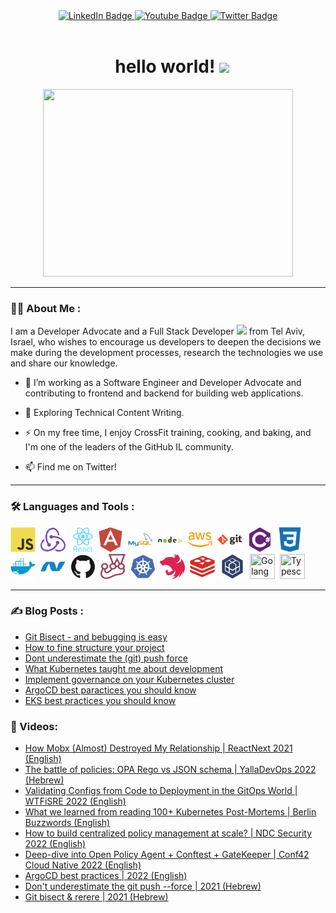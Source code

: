 <div align="center">
<div id="header">
<!--     <img src="https://media.giphy.com/media/M9gbBd9nbDrOTu1Mqx/giphy.gif" width="100"/> -->
    <div id="badges">
      <a href="https://www.linkedin.com/in/noaa-barki-159498163/">
        <img src="https://img.shields.io/badge/LinkedIn-blue?style=logo=linkedin&logoColor=white" alt="LinkedIn Badge"/>
      </a>
      <a href="https://www.youtube.com/user/noabarki8484">
        <img src="https://img.shields.io/badge/YouTube-red?style=logo=youtube&logoColor=white" alt="Youtube Badge"/>
      </a>
      <a href="https://twitter.com/BarkiNoaa">
        <img src="https://img.shields.io/badge/Twitter-blue?style=logo=twitter&logoColor=white" alt="Twitter Badge"/>
      </a>
    </div>
    <img src="https://komarev.com/ghpvc/?username=your-github-username&style=flat-square&color=blueviolet" alt=""/>
  </div>
  <h1>
       &nbsp;&nbsp;hello world!
    <img src="https://media.giphy.com/media/hvRJCLFzcasrR4ia7z/giphy.gif" width="30px"/>
  </h1>
</div>
<div align="center">
  <img src="https://media.giphy.com/media/QC1TssrPbkD2menNfz/giphy.gif" width="400" height="300"/>
</div>

  ---

### :woman_technologist: About Me :
I am a Developer Advocate and a Full Stack Developer <img src="https://media.giphy.com/media/WUlplcMpOCEmTGBtBW/giphy.gif" width="30"> from Tel Aviv, Israel, who wishes to encourage us developers to deepen the decisions we make during the development processes, research the technologies we use and share our knowledge. 

- :telescope: I’m working as a Software Engineer and Developer Advocate and contributing to frontend and backend for building web applications.

- :seedling: Exploring Technical Content Writing.

- :zap: On my free time, I enjoy CrossFit training, cooking, and baking, and I'm one of the leaders of the GitHub IL community.

- :mailbox: Find me on Twitter!

---

### :hammer_and_wrench: Languages and Tools :
<div>
   <img src="https://github.com/devicons/devicon/blob/master/icons/javascript/javascript-original.svg" title="JavaScript" alt="JavaScript" width="40" height="40"/>&nbsp;
  <img src="https://github.com/devicons/devicon/blob/master/icons/redux/redux-original.svg" title="Redux" alt="Redux " width="40" height="40"/>&nbsp;
  <img src="https://github.com/devicons/devicon/blob/master/icons/react/react-original-wordmark.svg" title="React" alt="React" width="40" height="40"/>&nbsp;<img src="https://github.com/devicons/devicon/blob/master/icons/angularjs/angularjs-plain.svg" title="React" alt="React" width="40" height="40"/>&nbsp;
  <img src="https://github.com/devicons/devicon/blob/master/icons/mysql/mysql-original-wordmark.svg" title="MySQL"  alt="MySQL" width="40" height="40"/>&nbsp;
  <img src="https://github.com/devicons/devicon/blob/master/icons/nodejs/nodejs-original-wordmark.svg" title="NodeJS" alt="NodeJS" width="40" height="40"/>&nbsp;
  <img src="https://github.com/devicons/devicon/blob/master/icons/amazonwebservices/amazonwebservices-plain-wordmark.svg" title="AWS" alt="AWS" width="40" height="40"/>&nbsp;
  <img src="https://github.com/devicons/devicon/blob/master/icons/git/git-original-wordmark.svg" title="Git" **alt="Git" width="40" height="40"/>&nbsp;
  <img src="https://github.com/devicons/devicon/blob/master/icons/csharp/csharp-plain.svg" title="C#" **alt="CSharp" width="40" height="40"/>&nbsp;
  <img src="https://github.com/devicons/devicon/blob/master/icons/css3/css3-plain.svg" title="CSS3" **alt="CSS3" width="40" height="40"/>&nbsp;
  <img src="https://github.com/devicons/devicon/blob/master/icons/docker/docker-plain.svg" title="Docker" **alt="Docker" width="40" height="40"/>&nbsp;
  <img src="https://github.com/devicons/devicon/blob/master/icons/dot-net/dot-net-plain.svg" title="DotNet" **alt="DotNet" width="40" height="40"/>&nbsp;
  <img src="https://github.com/devicons/devicon/blob/master/icons/github/github-original.svg" title="GitHub" **alt="GitHub" width="40" height="40"/>&nbsp;
  <img src="https://github.com/devicons/devicon/blob/master/icons/jest/jest-plain.svg" title="Jest" **alt="Jest" width="40" height="40"/>&nbsp;
  <img src="https://github.com/devicons/devicon/blob/master/icons/kubernetes/kubernetes-plain.svg" title="Kubernetes" **alt="Kubernetes" width="40" height="40"/>&nbsp;
  <img src="https://github.com/devicons/devicon/blob/master/icons/nestjs/nestjs-plain.svg" title="NestJS" **alt="NestJS" width="40" height="40"/>&nbsp;
  <img src="https://github.com/devicons/devicon/blob/master/icons/redis/redis-plain.svg" title="Redis" **alt="Redis" width="40" height="40"/>&nbsp;
  <img src="https://github.com/devicons/devicon/blob/master/icons/sequelize/sequelize-plain.svg" title="Sequelize" **alt="Sequelize" width="40" height="40"/>&nbsp;
  <img src="https://cdn.jsdelivr.net/gh/devicons/devicon/icons/go/go-original.svg" title="Golang" **alt="Golang" width="40" height="40"/>&nbsp;
  <img src="https://cdn.jsdelivr.net/gh/devicons/devicon/icons/typescript/typescript-original.svg" title="Typescript" **alt="TS" width="40" height="40"/>&nbsp;

</div>

---

### :writing_hand: Blog Posts :
- [Git Bisect - and bebugging is easy](https://dev.to/noaabarki/git-bisect-and-debugging-is-easy-4706)
- [How to fine structure your project](https://dev.to/noaabarki/how-to-fine-structure-your-project-9ok)
- [Dont underestimate the (git) push force](https://medium.com/@noaabarki/dont-underestimate-the-push-force-5cba944a246d)
- [What Kubernetes taught me about development](https://opensource.com/article/21/12/kubernetes-developer)
- [Implement governance on your Kubernetes cluster](https://opensource.com/article/21/12/kubernetes-gatekeeper)
- [ArgoCD best paractices you should know](https://www.datree.io/resources/argocd-best-practices-you-should-know)
- [EKS best practices you should know](https://www.datree.io/resources/eks-best-practices-you-should-know)

### 🎥 Videos:
- [How Mobx (Almost) Destroyed My Relationship | ReactNext 2021 (English)](https://www.youtube.com/watch?v=2eJTFt5htS0&ab_channel=ReactNext)
- [The battle of policies: OPA Rego vs JSON schema | YallaDevOps 2022 (Hebrew)](https://www.youtube.com/watch?v=7yzimMxOmp0&t=320s&ab_channel=JFrog)
- [Validating Configs from Code to Deployment in the GitOps World | WTFiSRE 2022 (English)](https://www.youtube.com/watch?v=EYWoC0cWnWU&t=624s&ab_channel=ContainerSolutions)
- [What we learned from reading 100+ Kubernetes Post-Mortems | Berlin Buzzwords (English)](https://www.youtube.com/watch?v=XUnDV69V0n0&t=1595s&ab_channel=PlainSchwarz)
- [How to build centralized policy management at scale? | NDC Security 2022 (English)](https://www.youtube.com/watch?v=H6HZYZGuJbE&t=14s&ab_channel=NDCConferences)
- [Deep-dive into Open Policy Agent + Conftest + GateKeeper | Conf42 Cloud Native 2022 (English)](https://www.youtube.com/watch?v=1F5sGy3ONW4&t=9s&ab_channel=Conf42)
- [ArgoCD best practices | 2022 (English)](https://www.youtube.com/watch?v=Hoh5oJnfpKA&t=16s&ab_channel=Datree)
- [Don't underestimate the git push --force | 2021 (Hebrew)](https://www.youtube.com/watch?v=UfaCFq6jNlU&ab_channel=PullRequest)
- [Git bisect & rerere | 2021 (Hebrew)](https://www.youtube.com/watch?v=6zklLJHsBME&t=110s&ab_channel=PullRequest)

<!--
**noaabarki/noaabarki** is a ✨ _special_ ✨ repository because its `README.md` (this file) appears on your GitHub profile.

Here are some ideas to get you started:

- 🔭 I’m currently working on ...
- 🌱 I’m currently learning ...
- 👯 I’m looking to collaborate on ...
- 🤔 I’m looking for help with ...
- 💬 Ask me about ...
- 📫 How to reach me: ...
- 😄 Pronouns: ...
- ⚡ Fun fact: ...
-->
